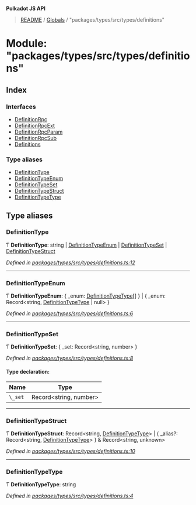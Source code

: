 **Polkadot JS API**

> [README](../README.md) / [Globals](../globals.md) / "packages/types/src/types/definitions"

# Module: "packages/types/src/types/definitions"

## Index

### Interfaces

* [DefinitionRpc](../interfaces/_packages_types_src_types_definitions_.definitionrpc.md)
* [DefinitionRpcExt](../interfaces/_packages_types_src_types_definitions_.definitionrpcext.md)
* [DefinitionRpcParam](../interfaces/_packages_types_src_types_definitions_.definitionrpcparam.md)
* [DefinitionRpcSub](../interfaces/_packages_types_src_types_definitions_.definitionrpcsub.md)
* [Definitions](../interfaces/_packages_types_src_types_definitions_.definitions.md)

### Type aliases

* [DefinitionType](_packages_types_src_types_definitions_.md#definitiontype)
* [DefinitionTypeEnum](_packages_types_src_types_definitions_.md#definitiontypeenum)
* [DefinitionTypeSet](_packages_types_src_types_definitions_.md#definitiontypeset)
* [DefinitionTypeStruct](_packages_types_src_types_definitions_.md#definitiontypestruct)
* [DefinitionTypeType](_packages_types_src_types_definitions_.md#definitiontypetype)

## Type aliases

### DefinitionType

Ƭ  **DefinitionType**: string \| [DefinitionTypeEnum](_packages_types_src_types_definitions_.md#definitiontypeenum) \| [DefinitionTypeSet](_packages_types_src_types_definitions_.md#definitiontypeset) \| [DefinitionTypeStruct](_packages_types_src_types_definitions_.md#definitiontypestruct)

*Defined in [packages/types/src/types/definitions.ts:12](https://github.com/polkadot-js/api/blob/27c58b930/packages/types/src/types/definitions.ts#L12)*

___

### DefinitionTypeEnum

Ƭ  **DefinitionTypeEnum**: { _enum: [DefinitionTypeType](_packages_types_src_types_definitions_.md#definitiontypetype)[]  } \| { _enum: Record\<string, [DefinitionTypeType](_packages_types_src_types_definitions_.md#definitiontypetype) \| null>  }

*Defined in [packages/types/src/types/definitions.ts:6](https://github.com/polkadot-js/api/blob/27c58b930/packages/types/src/types/definitions.ts#L6)*

___

### DefinitionTypeSet

Ƭ  **DefinitionTypeSet**: { _set: Record\<string, number>  }

*Defined in [packages/types/src/types/definitions.ts:8](https://github.com/polkadot-js/api/blob/27c58b930/packages/types/src/types/definitions.ts#L8)*

#### Type declaration:

Name | Type |
------ | ------ |
`\_set` | Record\<string, number> |

___

### DefinitionTypeStruct

Ƭ  **DefinitionTypeStruct**: Record\<string, [DefinitionTypeType](_packages_types_src_types_definitions_.md#definitiontypetype)> \| { _alias?: Record\<string, [DefinitionTypeType](_packages_types_src_types_definitions_.md#definitiontypetype)>  } & Record\<string, unknown>

*Defined in [packages/types/src/types/definitions.ts:10](https://github.com/polkadot-js/api/blob/27c58b930/packages/types/src/types/definitions.ts#L10)*

___

### DefinitionTypeType

Ƭ  **DefinitionTypeType**: string

*Defined in [packages/types/src/types/definitions.ts:4](https://github.com/polkadot-js/api/blob/27c58b930/packages/types/src/types/definitions.ts#L4)*
